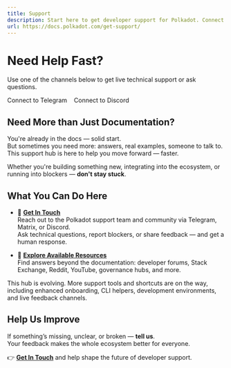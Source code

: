 ```yaml
---
title: Support
description: Start here to get developer support for Polkadot. Connect with the team, find help, and explore resources beyond the documentation.
url: https://docs.polkadot.com/get-support/
---
```


# Need Help Fast?

Use one of the channels below to get live technical support or ask questions.

<div class="button-wrapper" style="display: flex; justify-content: flex-start;">
  <a href="https://t.me/substratedevs" class="md-button" style="margin-right: 1rem; text-decoration: none;">
    Connect to Telegram
  </a>
  <a href="https://polkadot-discord.w3f.tools/" class="md-button" style="text-decoration: none;">
    Connect to Discord
  </a>
</div>


## Need More than Just Documentation?

You're already in the docs — solid start.  
But sometimes you need more: answers, real examples, someone to talk to.  
This support hub is here to help you move forward — faster.

Whether you're building something new, integrating into the ecosystem, or running into blockers — **don't stay stuck**.

## What You Can Do Here

- 📨 [**Get In Touch**](/get-support/get-in-touch/)  
  Reach out to the Polkadot support team and community via Telegram, Matrix, or Discord.  
  Ask technical questions, report blockers, or share feedback — and get a human response.

- 🧠 [**Explore Available Resources**](/get-support/explore-resources/)  
  Find answers beyond the documentation: developer forums, Stack Exchange, Reddit, YouTube, governance hubs, and more.

This hub is evolving. More support tools and shortcuts are on the way, including enhanced onboarding, CLI helpers, development environments, and live feedback channels.

## Help Us Improve

If something’s missing, unclear, or broken — **tell us**.  
Your feedback makes the whole ecosystem better for everyone.

👉 [**Get In Touch**](/get-support/get-in-touch/) and help shape the future of developer support.
